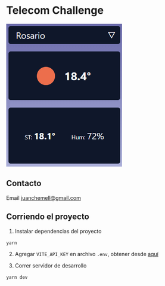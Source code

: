 # Telecom Challenge
![preview](./preview.png)

## Contacto
Email
juanchemell@gmail.com

## Corriendo el proyecto
1. Instalar dependencias del proyecto
```bash
yarn
```

2. Agregar `VITE_API_KEY` en archivo `.env`, obtener desde [aquí](https://home.openweathermap.org/api_keys)

3. Correr servidor de desarrollo
```bash
yarn dev
```
